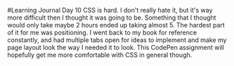 #Learning Journal Day 10
CSS is hard. I don't really hate it, but it's way more difficult then I thought it was going to be. Something that I thought would only take maybe 2 hours ended up taking almost 5. The hardest part of it for me was positioning. I went back to my book for reference constantly, and had multiple tabs open for ideas to implement and make my page layout look the way I needed it to look. This CodePen assignment will hopefully get me more comfortable with CSS in general though.

